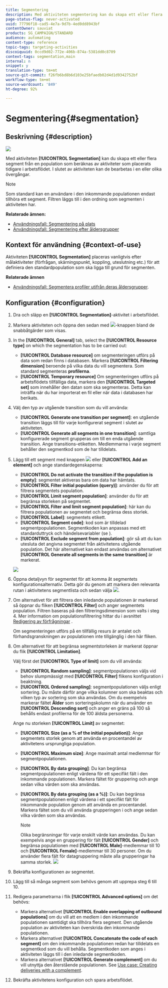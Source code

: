 ```yaml
---
title: Segmentering
description: Med aktiviteten segmentering kan du skapa ett eller flera segment från en population som beräknas av aktiviteter som placerats tidigare i arbetsflödet.
page-status-flag: never-activated
uuid: 77796f18-cad5-4e7a-9d7b-4ed0dd8943bf
contentOwner: sauviat
products: SG_CAMPAIGN/STANDARD
audience: automating
content-type: reference
topic-tags: targeting-activities
discoiquuid: 0ccd9d02-772e-406b-874a-5381dd0c8709
context-tags: segmentation,main
internal: n
snippet: y
translation-type: tm+mt
source-git-commit: f26fb6bd8b6d103e25bfaedb02d4d1d9342752bf
workflow-type: tm+mt
source-wordcount: '849'
ht-degree: 92%

---
```



# Segmentering{#segmentation}

## Beskrivning {#description}

![](assets/segmentation.png)

Med aktiviteten **[!UICONTROL Segmentation]** kan du skapa ett eller flera segment från en population som beräknas av aktiviteter som placerats tidigare i arbetsflödet.  I slutet av aktiviteten kan de bearbetas i en eller olika övergångar.

>[!NOTE]
>
>Som standard kan en användare i den inkommande populationen endast tillhöra ett segment.  Filtren läggs till i den ordning som segmenten i aktiviteten har.

**Relaterade ämnen:**
* [Användningsfall: Segmentering på plats](../../automating/using/workflow-segmentation-location.md)
* [Användningsfall: Segmentering efter åldersgrupper](../../automating/using/segmentation-age-groups.md)

## Kontext för användning {#context-of-use}

Aktiviteten **[!UICONTROL Segmentation]** placeras vanligtvis efter målaktiviteter (förfrågan, skärningspunkt, koppling, uteslutning etc.) för att definiera den standardpopulation som ska ligga till grund för segmenten.

**Relaterade ämnen**

* [Användningsfall: Segmentera profiler utifrån deras åldersgrupper](../../automating/using/segmentation-age-groups.md).

## Konfiguration {#configuration}

1. Dra och släpp en **[!UICONTROL Segmentation]**-aktivitet i arbetsflödet.
1. Markera aktiviteten och öppna den sedan med ![](assets/edit_darkgrey-24px.png)-knappen bland de snabbåtgärder som visas.
1. In the **[!UICONTROL General]** tab, select the **[!UICONTROL Resource type]** on which the segmentation has to be carried out:

   * **[!UICONTROL Database resource]** om segmenteringen utförs på data som redan finns i databasen. Markera **[!UICONTROL Filtering dimension]** beroende på vilka data du vill segmentera. Som standard segmenteras **profilerna**.
   * **[!UICONTROL Temporary resource]** Om segmenteringen utförs på arbetsflödets tillfälliga data, markera den **[!UICONTROL Targeted set]** som innehåller den datan som ska segmenteras.  Detta kan inträffa när du har importerat en fil eller när data i databasen har berikats.

1. Välj den typ av utgående transition som du vill använda:

   * **[!UICONTROL Generate one transition per segment]**: en utgående transition läggs till för varje konfigurerat segment i slutet av aktiviteten.
   * **[!UICONTROL Generate all segments in one transition]**: samtliga konfigurerade segment grupperas om till en enda utgående transition.  Ange transitions-etiketten.  Medlemmarna i varje segment behåller den segmentkod som de har tilldelats.

1. Lägg till ett segment med knappen ![](assets/add_darkgrey-24px.png) eller **[!UICONTROL Add an element]** och ange standardegenskaperna:

   * **[!UICONTROL Do not activate the transition if the population is empty]**: segmentet aktiveras bara om data har hämtats.
   * **[!UICONTROL Filter initial population (query)]**: använder du för att filtrera segmentets population.
   * **[!UICONTROL Limit segment population]**: använder du för att begränsa storleken på segmentet.
   * **[!UICONTROL Filter and limit segment population]**: här kan du filtrera populationen av segmentet och begränsa dess storlek.
   * **[!UICONTROL Label]**: segmentets etikett.
   * **[!UICONTROL Segment code]**: kod som är tilldelad segmentpopulationen. Segmentkoden kan anpassas med ett standarduttryck och händelsevariabler (se [](../../automating/using/customizing-workflow-external-parameters.md)).
   * **[!UICONTROL Exclude segment from population]**: gör så att du kan utesluta det angivna segmentet från aktivitetens utgående population.  Det här alternativet kan endast användas om alternativet **[!UICONTROL Generate all segments in the same transition]** är markerat.

   ![](assets/wkf_segment_new_segment.png)

1. Öppna detaljvyn för segmentet för att komma åt segmentets konfigurationsalternativ.  Detta gör du genom att markera den relevanta rutan i aktivitetens segmentlista och sedan välja ![](assets/wkf_segment_parameters_24px.png).
1. Om alternativet för att filtrera den inledande populationen är markerad så öppnar du fliken **[!UICONTROL Filter]** och anger segmentets population.  Filtren baseras på den filtreringsdimension som valts i steg 4.  Mer information om populationsfiltrering hittar du i avsnittet [Redigering av förfrågningar](../../automating/using/editing-queries.md) .

   Om segmenteringen utförs på en tillfällig resurs är antalet och förhandsgranskningen av populationen inte tillgänglig i den här fliken.

1. Om alternativet för att begränsa segmentstorleken är markerat öppnar du flik **[!UICONTROL Limitation]**.

   Välj först det **[!UICONTROL Type of limit]** som du vill använda:

   * **[!UICONTROL Random sampling]**: segmentpopulationen väljs vid behov slumpmässigt med **[!UICONTROL Filter]** flikens konfiguration i beaktning.
   * **[!UICONTROL Ordered sampling]**: segmentpopulationen väljs enligt sortering.  Du måste därför ange vilka kolumner som ska beaktas och vilken typ av sortering som ska användas.  Om du exempelvis markerar fältet **Ålder** som sorteringskolumn när du använder en **[!UICONTROL Descending sort]** och anger en gräns på 100 så behålls endast profilerna för de 100 äldsta personerna.

   Ange nu storleken **[!UICONTROL Limit]** av segmentet:

   * **[!UICONTROL Size (as a % of the initial population)]**: Ange segmentets storlek genom att använda en procentandel av aktivitetens ursprungliga population.
   * **[!UICONTROL Maximum size]**: Ange maximalt antal medlemmar för segmentpopulationen.
   * **[!UICONTROL By data grouping]**: Du kan begränsa segmentpopulationen enligt värdena för ett specifikt fält i den inkommande populationen.  Markera fältet för gruppering och ange sedan vilka värden som ska användas.
   * **[!UICONTROL By data grouping (as a %)]**: Du kan begränsa segmentpopulationen enligt värdena i ett specifikt fält för inkommande population genom att använda en procentandel.  Markera fältet som du vill använda grupperingen i och ange sedan vilka värden som ska användas.

      >[!NOTE]
      >
      >Olika begränsningar för varje enskilt värde kan användas.  Du kan exempelvis ange en gruppering för fält **[!UICONTROL Gender]** och begränsa populationen med **[!UICONTROL Male]**-medlemmar till 10 och **[!UICONTROL Female]**-medlemmar till 30 personer.  Om du använder flera fält för datagruppering måste alla grupperingar ha samma storlek.
   ![](assets/wkf_segment_limit_by_grouping.png)

1. Bekräfta konfigurationen av segmentet.
1. Lägg till så många segment som behövs genom att upprepa steg 6 till 10.
1. Redigera parametrarna i flik **[!UICONTROL Advanced options]** om det behövs:

   * Markera alternativet **[!UICONTROL Enable overlapping of outbound populations]** om du vill att en medlem i den inkommande populationen samtidigt ska tillhöra flera segment.  Den utgående population av aktiviteten kan överskrida den inkommande populationen.
   * Markera alternativet **[!UICONTROL Concatenate the code of each segment]** om den inkommande populationen redan har tilldelats en segmentkod som du vill behålla.  Segmentkoden som anges i aktiviteten läggs till i den inledande segmentkoden.
   * Markera alternativet **[!UICONTROL Generate complement]** om du vill utnyttja den återstående populationen. See [Use case: Creating deliveries with a complement](../../automating/using/workflow-created-query-with-complement.md).

1. Bekräfta aktivitetens konfiguration och spara arbetsflödet.
